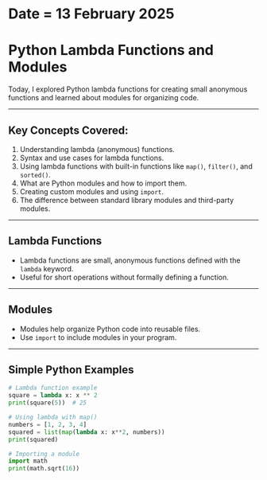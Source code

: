 # Date = 13 February 2025  
# Python Lambda Functions and Modules  

Today, I explored Python lambda functions for creating small anonymous functions and learned about modules for organizing code.

---

## Key Concepts Covered:
1. Understanding lambda (anonymous) functions.
2. Syntax and use cases for lambda functions.
3. Using lambda functions with built-in functions like `map()`, `filter()`, and `sorted()`.
4. What are Python modules and how to import them.
5. Creating custom modules and using `import`.
6. The difference between standard library modules and third-party modules.

---

## Lambda Functions  
- Lambda functions are small, anonymous functions defined with the `lambda` keyword.
- Useful for short operations without formally defining a function.

---

## Modules  
- Modules help organize Python code into reusable files.
- Use `import` to include modules in your program.

---

## Simple Python Examples  

```python
# Lambda function example
square = lambda x: x ** 2
print(square(5))  # 25

# Using lambda with map()
numbers = [1, 2, 3, 4]
squared = list(map(lambda x: x**2, numbers))
print(squared)

# Importing a module
import math
print(math.sqrt(16))
